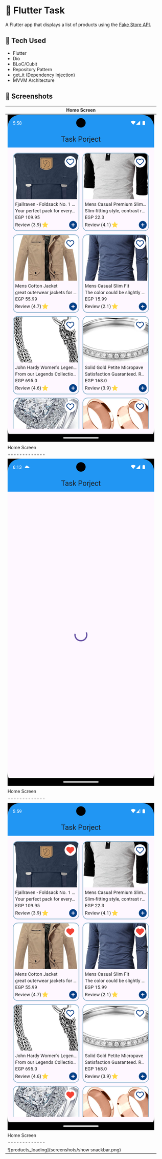 # 🛒 Flutter  Task

A Flutter app that displays a list of products using the [Fake Store API](https://fakestoreapi.com/products).

## 🔧 Tech Used

- Flutter
- Dio
- BLoC/Cubit
- Repository Pattern
- get_it (Dependency Injection)
- MVVM Architecture

## 📸 Screenshots

| Home Screen |
|-------------|
| ![products_loaded](screenshots/products_loaded.png) |
| Home Screen |
|-------------|
| ![products_loading](screenshots/loading.png) |
| Home Screen |
|-------------|
| ![products_loading](screenshots/add_to_fav_button.png) |
| Home Screen |
|-------------|
| ![products_loading](screenshots/show snackbar.png) |


